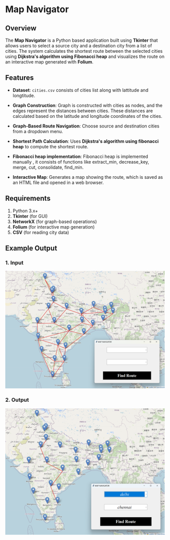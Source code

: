 # Map Navigator

## Overview

The **Map Navigator** is a Python based application built using **Tkinter** that allows users to select a source city and a destination city from a list of cities. The system calculates the shortest route between the selected cities using **Dijkstra's algorithm using Fibonacci heap** and visualizes the route on an interactive map generated with **Folium**. 

## Features
- **Dataset**: `cities.csv` consists of cities list along with lattitude and longtitude.
  
- **Graph Construction**: Graph is constructed with cities as nodes, and the edges represent the distances between cities. These distances are calculated based on the latitude and longitude coordinates of the cities.
  
- **Graph-Based Route Navigation**: Choose source and destination cities from a dropdown menu.
  
- **Shortest Path Calculation**: Uses **Dijkstra's algorithm using fibonacci heap** to compute the shortest route.
  
- **Fibonacci heap implementation**: Fibonacci heap is implemented manually , it consists of functions like extract_min, decrease_key, merge, cut, consolidate, find_min.
  
- **Interactive Map**: Generates a map showing the route, which is saved as an HTML file and opened in a web browser.

## Requirements
1. Python 3.x+
2. **Tkinter** (for GUI)
3. **NetworkX** (for graph-based operations)
4. **Folium** (for interactive map generation)
5. **CSV** (for reading city data)

## Example Output

### 1. Input
![Input](input.png)

### 2. Output
![Output](output.png)



